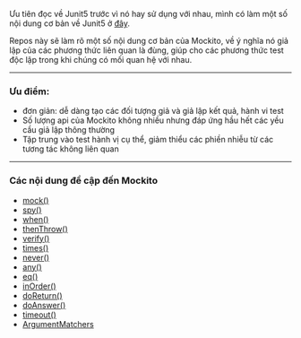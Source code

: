 Ưu tiên đọc về Junit5 trước vì nó hay sử dụng với nhau, mình có làm một số nội dung cơ bản về Junit5 ở [đây](https://github.com/manhcntt21/junit5).

Repos này sẽ làm rõ một số nội dung cơ bản của Mockito, về ý nghĩa nó giả lập của các phương thức liên quan là đùng, giúp cho các phương thức test độc lập trong khi chúng có mối quan hệ với nhau.

***
### Ưu điểm:
- đơn giản: dễ dàng tạo các đối tượng giả và giả lập kết quả, hành vi test
- Số lượng api của Mockito không nhiều nhưng đáp ứng hầu hết các yều cầu giả lập thông thường
- Tập trung vào test hành vị cụ thể, giảm thiểu các phiền nhiễu từ các tương tác không liên quan

***
### Các nội dung đề cập đến Mockito
- [mock()](./1-mock-method)
- [spy()](./2-spy-method)
- [when()](./3-when-method)
- [thenThrow()](./4-thenThrow)
- [verify()](./5-verify)
- [times()](./6-time-method)
- [never()](./7-never-method)
- [any()](./8-any-method)
- [eq()](./9-eq-method)
- [inOrder()](./10-inOrder-method)
- [doReturn()](./11-doReturn)
- [doAnswer()]()
- [timeout()]()
- [ArgumentMatchers]()